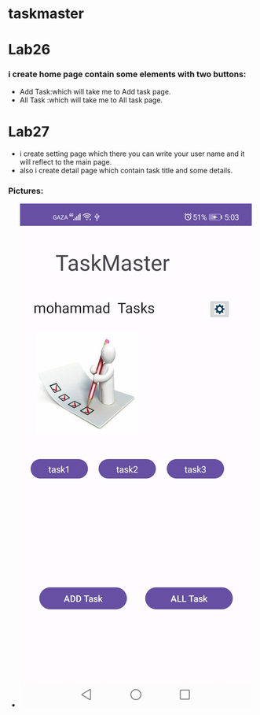 # taskmaster

# Lab26 
### i create home page contain some elements with two buttons:
- Add Task:which will take me to Add task page.
- All Task :which will take me to All task page.
# Lab27
- i create setting page which there you can write your user name and it will reflect to the main page.
- also i create detail page which contain task title and some details. 

### Pictures:
- ![Home page](Screenshots/homePage.jpg)
